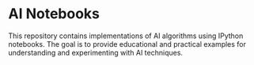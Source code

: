 # AI Notebooks

This repository contains implementations of AI algorithms using IPython notebooks. The goal is to provide educational and practical examples for understanding and experimenting with AI techniques.
